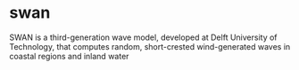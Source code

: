 # swan
SWAN is a third-generation wave model, developed at Delft University of Technology, that computes random, short-crested wind-generated waves in coastal regions and inland water
